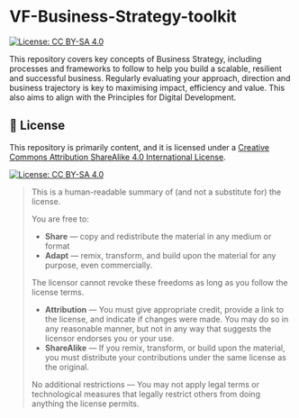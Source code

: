 # VF-Business-Strategy-toolkit
[![License: CC BY-SA 4.0][cc-by-sa-shield]][cc-by-sa-legal]

This repository covers key concepts of Business Strategy, including processes and frameworks to follow to help you build a scalable, resilient and successful business. Regularly evaluating your approach, direction and business trajectory is key to maximising impact, efficiency and value. This also aims to align with the Principles for Digital Development. 

## :memo: License

This repository is primarily content, and it is licensed under a [Creative Commons Attribution ShareAlike 4.0 International License][cc-by-sa-legal].

[![License: CC BY-SA 4.0][cc-by-sa-image]][cc-by-sa-legal]

> This is a human-readable summary of (and not a substitute for) the license.
>
> You are free to:
> * **Share** — copy and redistribute the material in any medium or format
> * **Adapt** — remix, transform, and build upon the material for any purpose, even commercially.
>
> The licensor cannot revoke these freedoms as long as you follow the license terms.
>
> * **Attribution** — You must give appropriate credit, provide a link to the license, and indicate if changes were made. You may do so in any reasonable manner, but not in any way that suggests the licensor endorses you or your use.
> * **ShareAlike** — If you remix, transform, or build upon the material, you must distribute your contributions under the same license as the original.
>
> No additional restrictions — You may not apply legal terms or technological measures that legally restrict others from doing anything the license permits.

[cc-by-sa-image]: https://licensebuttons.net/l/by-sa/4.0/88x31.png
[cc-by-sa-legal]: https://creativecommons.org/licenses/by-sa/4.0/
[cc-by-sa-shield]: https://img.shields.io/badge/License-CC%20BY--SA%204.0-blue.svg
[github-pages]: https://unicef.github.io/drone-4sdgtoolkit/
